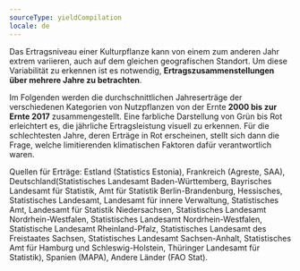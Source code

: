```yaml
---
sourceType: yieldCompilation
locale: de
---
```


Das Ertragsniveau einer Kulturpflanze kann von einem zum anderen Jahr extrem
variieren, auch auf dem gleichen geografischen Standort. Um diese Variabilität
zu erkennen ist es notwendig, **Ertragszusammenstellungen über mehrere Jahre zu
betrachten**.

Im Folgenden werden die durchschnittlichen Jahreserträge der verschiedenen
Kategorien von Nutzpflanzen von der Ernte **2000 bis zur Ernte 2017**
zusammengestellt. Eine farbliche Darstellung von Grün bis Rot erleichtert es,
die jährliche Ertragsleistung visuell zu erkennen. Für die schlechtesten Jahre,
deren Erträge in Rot erscheinen, stellt sich dann die Frage, welche
limitierenden klimatischen Faktoren dafür verantwortlich waren.

Quellen für Erträge:
Estland (Statistics Estonia),
Frankreich (Agreste, SAA),
Deutschland(Statistisches Landesamt Baden-Württemberg, Bayrisches Landesamt für Statistik, Amt für Statistik Berlin-Brandenburg, Hessisches, Statistisches Landesamt, Landesamt für innere Verwaltung, Statistisches Amt, Landesamt für Statistik Niedersachsen, Statistisches Landesamt Nordrhein-Westfalen, Statistisches Landesamt Nordrhein-Westfalen, Statistische Landesamt Rheinland-Pfalz, Statistisches Landesamt des Freistaates Sachsen, Statistisches Landesamt Sachsen-Anhalt, Statistisches Amt für Hamburg und Schleswig-Holstein, Thüringer Landesamt für Statistik),
Spanien (MAPA),
Andere Länder (FAO Stat).
